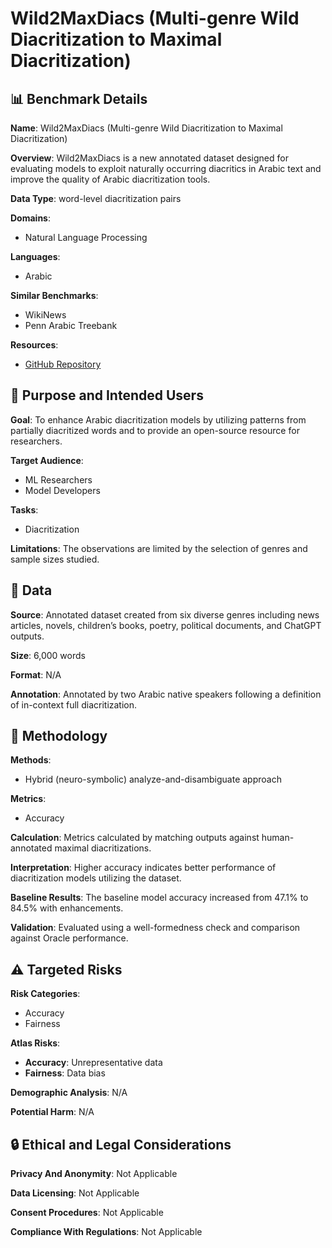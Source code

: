 # Wild2MaxDiacs (Multi-genre Wild Diacritization to Maximal Diacritization)

## 📊 Benchmark Details

**Name**: Wild2MaxDiacs (Multi-genre Wild Diacritization to Maximal Diacritization)

**Overview**: Wild2MaxDiacs is a new annotated dataset designed for evaluating models to exploit naturally occurring diacritics in Arabic text and improve the quality of Arabic diacritization tools.

**Data Type**: word-level diacritization pairs

**Domains**:
- Natural Language Processing

**Languages**:
- Arabic

**Similar Benchmarks**:
- WikiNews
- Penn Arabic Treebank

**Resources**:
- [GitHub Repository](https://github.com/CAMeL-Lab/wild_diacritics)

## 🎯 Purpose and Intended Users

**Goal**: To enhance Arabic diacritization models by utilizing patterns from partially diacritized words and to provide an open-source resource for researchers.

**Target Audience**:
- ML Researchers
- Model Developers

**Tasks**:
- Diacritization

**Limitations**: The observations are limited by the selection of genres and sample sizes studied.

## 💾 Data

**Source**: Annotated dataset created from six diverse genres including news articles, novels, children’s books, poetry, political documents, and ChatGPT outputs.

**Size**: 6,000 words

**Format**: N/A

**Annotation**: Annotated by two Arabic native speakers following a definition of in-context full diacritization.

## 🔬 Methodology

**Methods**:
- Hybrid (neuro-symbolic) analyze-and-disambiguate approach

**Metrics**:
- Accuracy

**Calculation**: Metrics calculated by matching outputs against human-annotated maximal diacritizations.

**Interpretation**: Higher accuracy indicates better performance of diacritization models utilizing the dataset.

**Baseline Results**: The baseline model accuracy increased from 47.1% to 84.5% with enhancements.

**Validation**: Evaluated using a well-formedness check and comparison against Oracle performance.

## ⚠️ Targeted Risks

**Risk Categories**:
- Accuracy
- Fairness

**Atlas Risks**:
- **Accuracy**: Unrepresentative data
- **Fairness**: Data bias

**Demographic Analysis**: N/A

**Potential Harm**: N/A

## 🔒 Ethical and Legal Considerations

**Privacy And Anonymity**: Not Applicable

**Data Licensing**: Not Applicable

**Consent Procedures**: Not Applicable

**Compliance With Regulations**: Not Applicable
